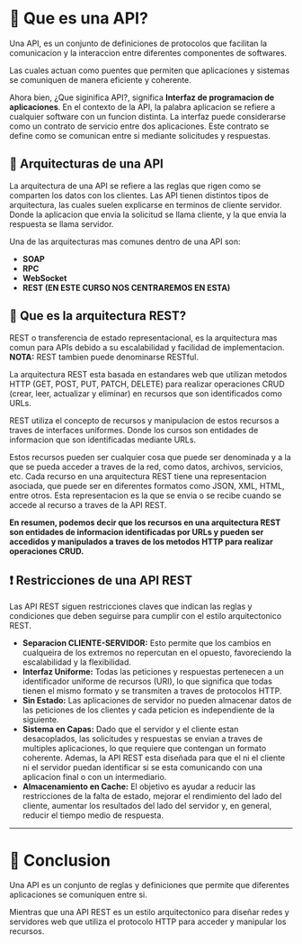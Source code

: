 # 🧠 Que es una API?
Una API, es un conjunto de definiciones de protocolos que facilitan la comunicacion y la interaccion entre diferentes componentes de softwares.

Las cuales actuan como puentes que permiten que aplicaciones y sistemas se comuniquen de manera eficiente y coherente.

Ahora bien, ¿Que siginifica API?, significa **Interfaz de programacion de aplicaciones**. En el contexto de la API, la palabra aplicacion se refiere a cualquier software con un funcion distinta. La interfaz puede considerarse como un contrato de servicio entre dos aplicaciones. Este contrato se define como se comunican entre si mediante solicitudes y respuestas.

## 🧩 Arquitecturas de una API
La arquitectura de una API se refiere a las reglas que rigen como se comparten los datos con los clientes. Las API tienen distintos tipos de arquitectura, las cuales suelen explicarse en terminos de cliente servidor. Donde la aplicacion que envia la solicitud se llama cliente, y la que envia la respuesta se llama servidor. 

Una de las arquitecturas mas comunes dentro de una API son:
- **SOAP**
- **RPC**
- **WebSocket**
- **REST (EN ESTE CURSO NOS CENTRAREMOS EN ESTA)**


## 🧩 Que es la arquitectura REST?
REST o transferencia de estado representacional, es la arquitectura mas comun para APIs debido a su escalabilidad y facilidad de implementacion. **NOTA:** REST tambien puede denominarse RESTful.

La arquitectura REST esta basada en estandares web que utilizan metodos HTTP (GET, POST, PUT, PATCH, DELETE) para realizar operaciones CRUD (crear, leer, actualizar y eliminar) en recursos que son identificados como URLs.

REST utiliza el concepto de recursos y manipulacion de estos recursos a traves de interfaces uniformes. Donde los cursos son entidades de informacion que son identificadas mediante URLs.

Estos recursos pueden ser cualquier cosa que puede ser denominada y a la que se pueda acceder a traves de la red, como datos, archivos, servicios, etc. Cada recurso en una arquitectura REST tiene una representacion asociada, que puede ser en diferentes formatos como JSON, XML, HTML, entre otros. Esta representacion es la que se envia o se recibe cuando se accede al recurso a traves de la API REST.

**En resumen, podemos decir que los recursos en una arquitectura REST son entidades de informacion identificadas por URLs y pueden ser accedidos y manipulados a traves de los metodos HTTP para realizar operaciones CRUD.**


## ❗ Restricciones de una API REST
Las API REST siguen restricciones claves que indican las reglas y condiciones que deben seguirse para cumplir con el estilo arquitectonico REST.
- **Separacion CLIENTE-SERVIDOR:** Esto permite que los cambios en cualqueira de los extremos no repercutan en el opuesto, favoreciendo la escalabilidad y la flexibilidad.
- **Interfaz Uniforme:** Todas las peticiones y respuestas pertenecen a un identificador uniforme de recursos (URI), lo que significa que todas tienen el mismo formato y se transmiten a traves de protocolos HTTP.  
- **Sin Estado:** Las aplicaciones de servidor no pueden almacenar datos de las peticiones de los clientes y cada peticion es independiente de la siguiente.
- **Sistema en Capas:** Dado que el servidor y el cliente estan desacoplados, las solicitudes y respuestas se envian a traves de multiples aplicaciones, lo que requiere que contengan un formato coherente. Ademas, la API REST esta diseñada para que el ni el cliente ni el servidor puedan identificar si se esta comunicando con una aplicacion final o con un intermediario.
- **Almacenamiento en Cache:** El objetivo es ayudar a reducir las restricciones de la falta de estado, mejorar el rendimiento del lado del cliente, aumentar los resultados del lado del servidor y, en general, reducir el tiempo medio de respuesta.  

------

# 📖 Conclusion
Una API es un conjunto de reglas y definiciones que permite que diferentes aplicaciones se comuniquen entre si.

Mientras que una API REST es un estilo arquitectonico para diseñar redes y servidores web que utiliza el protocolo HTTP para acceder y manipular los recursos. 
